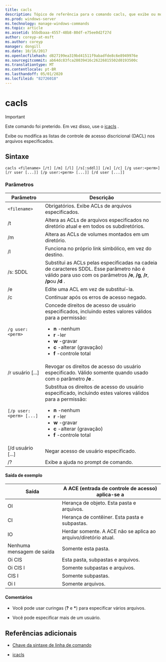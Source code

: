 ```yaml
---
title: cacls
description: Tópico de referência para o comando cacls, que exibe ou modifica listas de controle de acesso discricional (DACL) em arquivos especificados.
ms.prod: windows-server
ms.technology: manage-windows-commands
ms.topic: article
ms.assetid: b5bdbaaa-4557-48b8-80df-e75ee0d2f27d
author: coreyp-at-msft
ms.author: coreyp
manager: dongill
ms.date: 10/16/2017
ms.openlocfilehash: d827199ea319bd41511f9abadfde8c6e8949976e
ms.sourcegitcommit: ab64dc83fca28039416c26226815502d0193500c
ms.translationtype: MT
ms.contentlocale: pt-BR
ms.lasthandoff: 05/01/2020
ms.locfileid: "82726018"
---
```

# <a name="cacls"></a>cacls

>[!IMPORTANT]
> Este comando foi preterido. Em vez disso, use o [icacls](icacls.md) .  

Exibe ou modifica as listas de controle de acesso discricional (DACL) nos arquivos especificados.  

## <a name="syntax"></a>Sintaxe

```  
cacls <filename> [/t] [/m] [/l] [/s[:sddl]] [/e] [/c] [/g user:<perm>] [/r user [...]] [/p user:<perm> [...]] [/d user [...]]  
```

### <a name="parameters"></a>Parâmetros

| Parâmetro | Descrição |
| --------- | ----------- |
| `<filename>` | Obrigatórios. Exibe ACLs de arquivos especificados. |
| /t | Altera as ACLs de arquivos especificados no diretório atual e em todos os subdiretórios. |
| /m | Altera as ACLs de volumes montados em um diretório. |
| /l | Funciona no próprio link simbólico, em vez do destino. |
| /s: SDDL | Substitui as ACLs pelas especificadas na cadeia de caracteres SDDL. Esse parâmetro não é válido para uso com os parâmetros **/e**, **/g**, **/r**, **/p**ou **/d** . |
| /e | Edite uma ACL em vez de substituí-la. |
| /c | Continuar após os erros de acesso negado. |
| `/g user:<perm>` | Concede direitos de acesso de usuário especificados, incluindo estes valores válidos para a permissão:<ul><li>**n** -nenhum</li><li>**r** -ler</li><li>**w** -gravar</li><li>**c** -alterar (gravação)</li><li>**f** -controle total</li></ul> |
| /r usuário [...] | Revogar os direitos de acesso do usuário especificado. Válido somente quando usado com o parâmetro **/e** . |
| `[/p user:<perm> [...]` | Substitua os direitos de acesso do usuário especificado, incluindo estes valores válidos para a permissão:<ul><li>**n** -nenhum</li><li>**r** -ler</li><li>**w** -gravar</li><li>**c** -alterar (gravação)</li><li>**f** -controle total</li></ul> |
| [/d usuário [...] | Negar acesso de usuário especificado. |
| /? | Exibe a ajuda no prompt de comando. |

#### <a name="sample-output"></a>Saída de exemplo

| Saída | A ACE (entrada de controle de acesso) aplica-se a |
-------- | ------------------------------------- |
| OI | Herança de objeto. Esta pasta e arquivos. |
| CI | Herança de contêiner. Esta pasta e subpastas. |
| IO | Herdar somente. A ACE não se aplica ao arquivo/diretório atual. |
| Nenhuma mensagem de saída | Somente esta pasta. |
| Oi CIS | Esta pasta, subpastas e arquivos. |
| Oi CIS I | Somente subpastas e arquivos. |
| CIS I | Somente subpastas. |
| Oi I | Somente arquivos. |

#### <a name="remarks"></a>Comentários

- Você pode usar curingas (**?** e **&#42;**) para especificar vários arquivos.

- Você pode especificar mais de um usuário.  

## <a name="additional-references"></a>Referências adicionais

- [Chave da sintaxe de linha de comando](command-line-syntax-key.md)

- [icacls](icacls.md)
